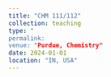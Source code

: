 ```yaml
---
title: "CHM 111/112"
collection: teaching
type: "
permalink: 
venue: "Purdue, Chemistry"
date: 2024-01-01
location: "IN, USA"
---
```



